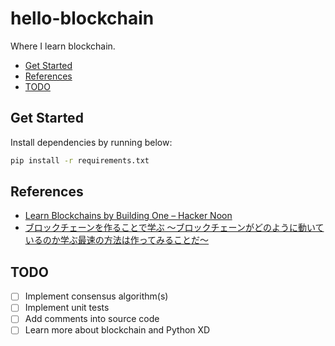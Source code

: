 # hello-blockchain

Where I learn blockchain.

<!-- vim-markdown-toc GFM -->

- [Get Started](#get-started)
- [References](#references)
- [TODO](#todo)

<!-- vim-markdown-toc -->

## Get Started

Install dependencies by running below:

```sh
pip install -r requirements.txt
```

## References

- [Learn Blockchains by Building One – Hacker Noon](https://hackernoon.com/learn-blockchains-by-building-one-117428612f46)
- [ブロックチェーンを作ることで学ぶ 〜ブロックチェーンがどのように動いているのか学ぶ最速の方法は作ってみることだ〜](https://qiita.com/hidehiro98/items/841ece65d896aeaa8a2a)

## TODO

- [ ] Implement consensus algorithm(s)
- [ ] Implement unit tests
- [ ] Add comments into source code
- [ ] Learn more about blockchain and Python XD
